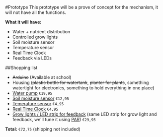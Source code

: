 #Prototype
This prototype will be a prove of concept for the mechanism, it will not have all the functions.

**What it will have:**
* Water + nutrient distribution
* Controlled grow lights
* Soil moisture sensor
* Temperature sensor
* Real Time Clock
* Feedback via LEDs

##Shopping list
* ~~Arduino~~ (Available at school)
* Housing (~~plastic bottle for watertank~~, ~~planter for plants~~, something watertight for electronics, something to hold everything in one place)
* [Water pump](http://www.okaphone.com/artikel.asp?id=476886) `€19,95`
* [Soil moisture sensor](http://www.okaphone.com/artikel.asp?id=475466) `€12,95`
* [Temerature sensor](http://www.okaphone.com/artikel.asp?id=483131) `€4,95`
* [Real Time Clock](http://www.okaphone.com/artikel.asp?id=482599) `€4,95`
* [Grow lights / LED strip for feedback](http://www.okaphone.com/artikel.asp?id=475308) (same LED strip for grow light and feedback, we'll tune it using [PAR](https://en.wikipedia.org/wiki/Photosynthetically_active_radiation)) `€29,95`

**Total:** `€72,75` (shipping not included)
